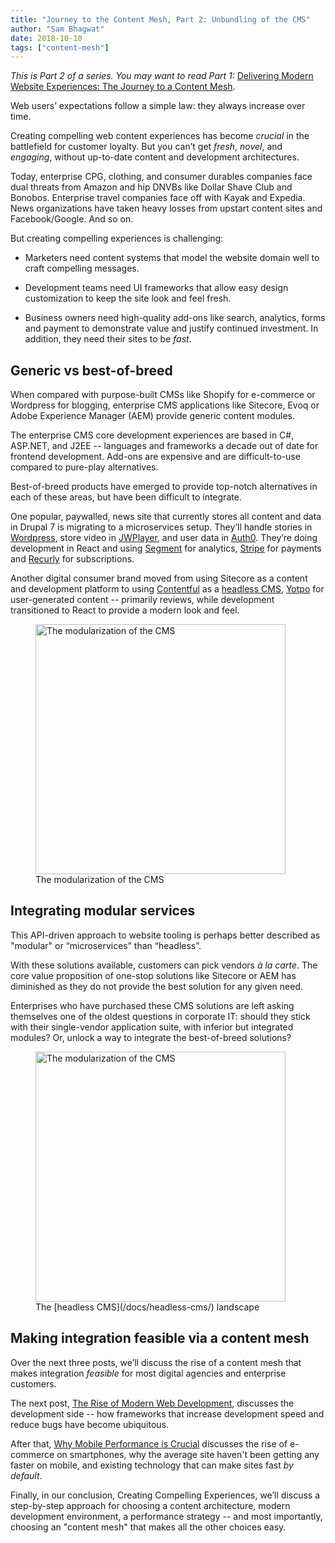 ```yaml
---
title: "Journey to the Content Mesh, Part 2: Unbundling of the CMS"
author: "Sam Bhagwat"
date: 2018-10-10
tags: ["content-mesh"]
---
```


_This is Part 2 of a series. You may want to read Part 1:_ [Delivering Modern Website Experiences: The Journey to a Content Mesh](/blog/2018-10-04-journey-to-the-content-mesh).

Web users’ expectations follow a simple law: they always increase over time.

Creating compelling web content experiences has become _crucial_ in the battlefield for customer loyalty. But you can’t get _fresh_, _novel_, and _engaging_, without up-to-date content and development architectures.

Today, enterprise CPG, clothing, and consumer durables companies face dual threats from Amazon and hip DNVBs like Dollar Shave Club and Bonobos. Enterprise travel companies face off with Kayak and Expedia. News organizations have taken heavy losses from upstart content sites and Facebook/Google. And so on.

But creating compelling experiences is challenging:

- Marketers need content systems that model the website domain well to craft compelling messages.

- Development teams need UI frameworks that allow easy design customization to keep the site look and feel fresh.

- Business owners need high-quality add-ons like search, analytics, forms and payment to demonstrate value and justify continued investment. In addition, they need their sites to be _fast_.

## Generic vs best-of-breed

When compared with purpose-built CMSs like Shopify for e-commerce or Wordpress for blogging, enterprise CMS applications like Sitecore, Evoq or Adobe Experience Manager (AEM) provide generic content modules.

The enterprise CMS core development experiences are based in C#, ASP.NET, and J2EE -- languages and frameworks a decade out of date for frontend development. Add-ons are expensive and are difficult-to-use compared to pure-play alternatives.

Best-of-breed products have emerged to provide top-notch alternatives in each of these areas, but have been difficult to integrate.

One popular, paywalled, news site that currently stores all content and data in Drupal 7 is migrating to a microservices setup. They’ll handle stories in [Wordpress](https://wordpress.org/), store video in [JWPlayer](https://www.jwplayer.com/), and user data in [Auth0](https://auth0.com/). They’re doing development in React and using [Segment](https://segment.com) for analytics, [Stripe](http://stripe.com) for payments and [Recurly](https://recurly.com/) for subscriptions.

Another digital consumer brand moved from using Sitecore as a content and development platform to using [Contentful](https://www.contentful.com/) as a [headless CMS](/docs/headless-cms/), [Yotpo](https://www.yotpo.com/) for user-generated content -- primarily reviews, while development transitioned to React to provide a modern look and feel.

<figure>
  <img alt="The modularization of the CMS" height="400" src="./modular-cms-architecture.png" />
  <figcaption>
   The modularization of the CMS
  </figcaption>
</figure>

## Integrating modular services

This API-driven approach to website tooling is perhaps better described as "modular" or “microservices” than “headless”.

With these solutions available, customers can pick vendors _à la carte_. The core value proposition of one-stop solutions like Sitecore or AEM has diminished as they do not provide the best solution for any given need.

Enterprises who have purchased these CMS solutions are left asking themselves one of the oldest questions in corporate IT: should they stick with their single-vendor application suite, with inferior but integrated modules? Or, unlock a way to integrate the best-of-breed solutions?

<figure>
  <img alt="The modularization of the CMS" height="400" src="./headless-cms-landscape.png" />
  <figcaption>
   The [headless CMS](/docs/headless-cms/) landscape
  </figcaption>
</figure>

## Making integration feasible via a content mesh

Over the next three posts, we’ll discuss the rise of a content mesh that makes integration _feasible_ for most digital agencies and enterprise customers.

The next post, [The Rise of Modern Web Development](/blog/2018-10-11-rise-of-modern-web-development), discusses the development side -- how frameworks that increase development speed and reduce bugs have become ubiquitous.

After that, [Why Mobile Performance is Crucial](/blog/2018-10-16-why-mobile-performance-is-crucial) discusses the rise of e-commerce on smartphones, why the average site haven't been getting any faster on mobile, and existing technology that can make sites fast _by default_.

Finally, in our conclusion, Creating Compelling Experiences, we’ll discuss a step-by-step approach for choosing a content architecture, modern development environment, a performance strategy -- and most importantly, choosing an "content mesh" that makes all the other choices easy.
